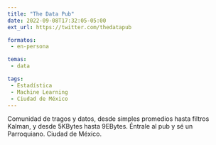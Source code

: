 ```yaml
---
title: "The Data Pub"
date: 2022-09-08T17:32:05-05:00
ext_url: https://twitter.com/thedatapub

formatos:
 - en-persona

temas:
 - data

tags:
 - Estadística
 - Machine Learning
 - Ciudad de México
---
```


Comunidad de tragos y datos, desde simples promedios hasta filtros Kalman, y desde 5KBytes hasta 9EBytes. Éntrale al pub y sé un Parroquiano. Ciudad de México.